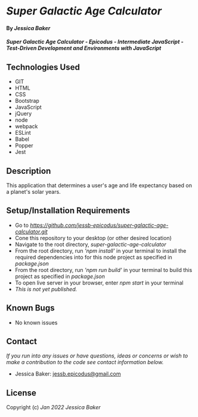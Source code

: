 # _Super Galactic Age Calculator_

#### By _**Jessica Baker**_ 

#### _Super Galactic Age Calculator - Epicodus - Intermediate JavaScript - Test-Driven Development and Environments with JavaScript_

## Technologies Used

* GIT
* HTML
* CSS
* Bootstrap
* JavaScript
* jQuery
* node
* webpack
* ESLint
* Babel
* Popper
* Jest

## Description

This application that determines a user's age and life expectancy based on a planet's solar years.

## Setup/Installation Requirements

* Go to _https://github.com/jessb-epicodus/super-galactic-age-calculator.git_
* Cone this repository to your desktop (or other desired location)
* Navigate to the root directory, _super-galactic-age-calculator_
* From the root directory, run _'npm install'_ in your terminal to install the required dependencies into for this node project as specified in _package.json_
* From the root directory, run _'npm run build'_ in your terminal to build this project as specified in _package.json_
* To open live server in your browser, enter _npm start_ in your terminal
* _This is not yet published._

## Known Bugs

* No known issues

## Contact

_If you run into any issues or have questions, ideas or concerns or wish to make a contribution to the code see contact information below._
* Jessica Baker: jessb.epicodus@gmail.com

## License

Copyright (c) _Jan 2022_ _Jessica Baker_